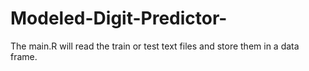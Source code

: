 # Modeled-Digit-Predictor-

The main.R will read the train or test text files and store them in a data frame.
